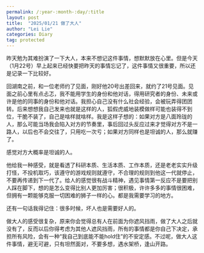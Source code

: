 ```yaml
---
permalink: /:year-:month-:day/:title
layout: post
title:  "2025/01/21 做了大人"
author: "Lei Lie"
categories: Diary
tag: protected
---
```


昨天勉为其难扮演了一下大人，本来不想记这件事情，想默默放在心里。但是今天（1月22号）早上起来已经快要把昨天的事情忘记了，这件事情又很重要，所以还是记录一下比较好。

回湖南之前，和一位老师约了见面，刚好他20号出差回来，就约了21号见面。见面之前心里有点忐忑，我不能用学生的身份和他对话，得用研究者的身份、未来或许是他的同事的身份和他对话。我担心自己没有什么社会经验，会被玩弄得团团转。后来想想我自己发来也就是这样的人，狐假虎威地装模做样可能也装得不到位，干脆不装了，自己是啥样就啥样。我是这样子想的：如果对方是八面玲珑的人，那么可能当场我会陷入对方的节奏里，事后回过头反应过来才觉得对方不是一路人，以后也不会交往了，只用吃一次亏；如果对方同样也是坦诚的人，那么就赚了。

感觉对方大概率是坦诚的人。

他给我一种感受，就是看透了科研本质、生活本质、工作本质，还是老老实实升级打怪，不投机取巧，该遵守的游戏规则就遵守，不合理的规则到他这一代就停止，不要再传递到下一代了。给人的感觉很有战斗精神，遇见事情第一反应不是要把别人踩在脚下，想的是怎么变得比别人更加厉害；很积极，许许多多的事情很困难，但拥有一颗能够克服一切困难的狮子一样的心。都是我需要学习的地方。

还有一句话我得记住：很多时候，坏人也是需要好人的。

做大人的感受很复杂，原来你会觉得总有人在前面为你遮风挡雨，做了大人之后就没有了，反而以后你得考虑为其他人遮风挡雨，所有的事情都是你自己下决定，承担所有风险，会有一种“我自己到底能不能hold住”的不安定感。不过呢，做大人这件事情，避无可避，只有坦然面对，不要多想，遇水架桥，逢山开路。